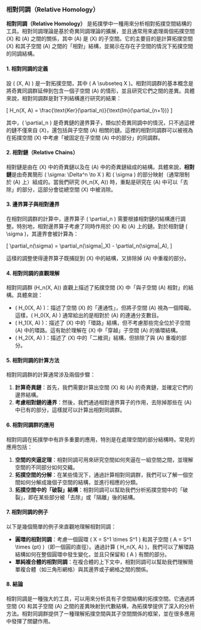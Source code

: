 ### 相對同調（Relative Homology）

**相對同調（Relative Homology）** 是拓撲學中一種用來分析相對拓撲空間結構的工具。相對同調理論是基於奇異同調理論的擴展，並且通常用來處理兩個拓撲空間 \(X\) 和 \(A\) 之間的關係，其中 \(A\) 是 \(X\) 的子空間。它的主要目的是計算拓撲空間 \(X\) 和其子空間 \(A\) 之間的「相對」結構，並揭示在存在子空間的情況下拓撲空間的同調結構。

#### 1. 相對同調的定義

設 \( (X, A) \) 是一對拓撲空間，其中 \( A \subseteq X \)。相對同調群的基本概念是將奇異同調群延伸到包含一個子空間 \(A\) 的情形，並且研究它們之間的差異。具體來說，相對同調群是對下列結構進行研究的結果：

\[
H_n(X, A) = \frac{\text{Ker}(\partial_n)}{\text{Im}(\partial_{n+1})}
\]

其中，\( \partial_n \) 是奇異鏈的邊界算子，類似於奇異同調中的情況，只不過這裡的鏈不僅來自 \(X\)，還包括與子空間 \(A\) 相關的鏈。這裡的相對同調群可以被視為在拓撲空間 \(X\) 中考慮「被固定在子空間 \(A\) 中的部分」的同調群。

#### 2. 相對鏈（Relative Chains）

相對鏈是由在 \(X\) 中的奇異鏈以及在 \(A\) 中的奇異鏈組成的結構。具體來說，**相對鏈**是由奇異簡形 \( \sigma: \Delta^n \to X \) 和 \( \sigma \) 的部分映射（通常限制於 \(A\) 上）組成的。當我們研究 \(H_n(X, A)\) 時，重點是研究在 \(A\) 中可以「去除」的部分，這部分會從總空間 \(X\) 中被消除。

#### 3. 邊界算子與相對邊界

在相對同調群的計算中，邊界算子 \( \partial_n \) 需要根據相對鏈的結構進行調整。特別地，相對邊界算子考慮了同時作用於 \(X\) 和 \(A\) 上的鏈。對於相對鏈 \( \sigma \)，其邊界會被計算為：

\[
\partial_n(\sigma) = \partial_n(\sigma|_X) - \partial_n(\sigma|_A),
\]

這樣的調整使得邊界算子既捕捉到 \(X\) 中的結構，又排除掉 \(A\) 中重複的部分。

#### 4. 相對同調的直觀理解

相對同調群 \(H_n(X, A)\) 直觀上描述了拓撲空間 \(X\) 中「與子空間 \(A\) 相對」的結構。具體來說：

- \( H_0(X, A) \)：描述了空間 \(X\) 的「連通性」，但將子空間 \(A\) 視為一個障礙。這樣，\( H_0(X, A) \) 通常給出的是相對於 \(A\) 的連通分支數目。
- \( H_1(X, A) \)：描述了 \(X\) 中的「環路」結構，但不考慮那些完全位於子空間 \(A\) 中的環路。這有助於理解在 \(X\) 中「穿越」子空間 \(A\) 的循環結構。
- \( H_2(X, A) \)：描述了 \(X\) 中的「二維洞」結構，但排除了與 \(A\) 重複的部分。

#### 5. 相對同調的計算方法

相對同調群的計算通常涉及兩個步驟：

1. **計算奇異鏈**：首先，我們需要計算出空間 \(X\) 和 \(A\) 的奇異鏈，並確定它們的邊界結構。
2. **考慮相對鏈的邊界**：然後，我們通過相對邊界算子的作用，去除掉那些在 \(A\) 中已有的部分，這樣就可以計算出相對同調群。

#### 6. 相對同調群的應用

相對同調在拓撲學中有許多重要的應用，特別是在處理空間的部分結構時。常見的應用包括：

1. **空間的夾逼定理**：相對同調可用來研究空間如何夾逼在一組空間之間，並理解空間的不同部分如何交織。
2. **拓撲空間的分解**：在某些情況下，通過計算相對同調群，我們可以了解一個空間如何分解成幾個子空間的結構，並進行相應的分類。
3. **拓撲空間中的「破裂」結構**：相對同調可以幫助我們分析拓撲空間中的「破裂」，即在某些部分被「去除」或「隔離」後的結構。

#### 7. 相對同調的例子

以下是幾個簡單的例子來直觀地理解相對同調：

- **圓環的相對同調**：考慮一個圓環 \( X = S^1 \times S^1 \) 和其子空間 \( A = S^1 \times \{pt\} \)（即一個圓的直徑）。通過計算 \( H_n(X, A) \)，我們可以了解環路結構如何在整個圓環中發生變化，並且只保留和 \( A \) 有關的部分。
- **單純複合體的相對同調**：在複合體的上下文中，相對同調可以幫助我們理解簡單複合體（如三角形網格）與其邊界或子網格之間的關係。

#### 8. 結論

相對同調是一種強大的工具，可以用來分析具有子空間結構的拓撲空間。它通過將空間 \(X\) 和其子空間 \(A\) 之間的差異映射到代數結構，為拓撲學提供了深入的分析方法。相對同調群提供了一種理解拓撲空間與其子空間關係的框架，並在很多應用中發揮了關鍵作用。
